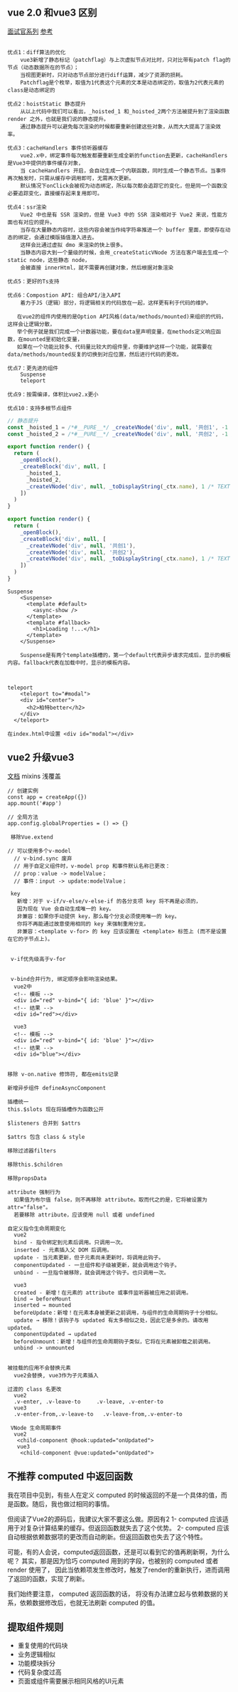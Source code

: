 ## vue 2.0 和vue3 区别

[面试官系列](https://vue3js.cn/interview/vue/vnode.html)
[参考](https://juejin.cn/post/7008412269432274957)

```

优点1：diff算法的优化
    vue3新增了静态标记（patchflag）与上次虚拟节点对比时，只对比带有patch flag的节点（动态数据所在的节点）；
    当视图更新时，只对动态节点部分进行diff运算，减少了资源的损耗。
    Patchflag是个枚举，取值为1代表这个元素的文本是动态绑定的，取值为2代表元素的class是动态绑定的

优点2：hoistStatic 静态提升
    从以上代码中我们可以看出，_hoisted_1 和_hoisted_2两个方法被提升到了渲染函数 render 之外，也就是我们说的静态提升。
    通过静态提升可以避免每次渲染的时候都要重新创建这些对象，从而大大提高了渲染效率。

优点3：cacheHandlers 事件侦听器缓存
    vue2.x中，绑定事件每次触发都要重新生成全新的function去更新，cacheHandlers 是Vue3中提供的事件缓存对象，
    当 cacheHandlers 开启，会自动生成一个内联函数，同时生成一个静态节点。当事件再次触发时，只需从缓存中调用即可，无需再次更新。
    默认情况下onClick会被视为动态绑定，所以每次都会追踪它的变化，但是同一个函数没必要追踪变化，直接缓存起来复用即可。

优点4：ssr渲染
    Vue2 中也是有 SSR 渲染的，但是 Vue3 中的 SSR 渲染相对于 Vue2 来说，性能方面也有对应的提升。
    当存在大量静态内容时，这些内容会被当作纯字符串推进一个 buffer 里面，即使存在动态的绑定，会通过模版插值潜入进去。
    这样会比通过虚拟 dmo 来渲染的快上很多。
    当静态内容大到一个量级的时候，会用_createStaticVNode 方法在客户端去生成一个 static node，这些静态 node，
    会被直接 innerHtml，就不需要再创建对象，然后根据对象渲染

优点5：更好的Ts支持

优点6：Compostion API: 组合API/注入API
    着力于JS（逻辑）部分，将逻辑相关的代码放在一起，这样更有利于代码的维护。

   在vue2的组件内使用的是Option API风格(data/methods/mounted)来组织的代码，这样会让逻辑分散，
   举个例子就是我们完成一个计数器功能，要在data里声明变量，在methods定义响应函数，在mounted里初始化变量，
   如果在一个功能比较多、代码量比较大的组件里，你要维护这样一个功能，就需要在data/methods/mounted反复的切换到对应位置，然后进行代码的更改。

优点7：更先进的组件
    Suspense
    teleport

优点9：按需编译，体积比vue2.x更小

优点10：支持多根节点组件

```

```javascript
// 静态提升
const _hoisted_1 = /*#__PURE__*/ _createVNode('div', null, '共创1', -1 /* HOISTED */)
const _hoisted_2 = /*#__PURE__*/ _createVNode('div', null, '共创2', -1 /* HOISTED */)

export function render() {
  return (
    _openBlock(),
    _createBlock('div', null, [
      _hoisted_1,
      _hoisted_2,
      _createVNode('div', null, _toDisplayString(_ctx.name), 1 /* TEXT */)
    ])
  )
}

export function render() {
  return (
    _openBlock(),
    _createBlock('div', null, [
      _createVNode('div', null, '共创1'),
      _createVNode('div', null, '共创2'),
      _createVNode('div', null, _toDisplayString(_ctx.name), 1 /* TEXT */)
    ])
  )
}
```

```
Suspense
    <Suspense>
      <template #default>
        <async-show />
      </template>
      <template #fallback>
        <h1>Loading !...</h1>
      </template>
    </Suspense>

    Suspense是有两个template插槽的，第一个default代表异步请求完成后，显示的模板内容。fallback代表在加载中时，显示的模板内容。



teleport
    <teleport to="#modal">
    <div id="center">
      <h2>柏特better</h2>
    </div>
  </teleport>

在index.html中设置 <div id="modal"></div>

```

## vue2 升级vue3

[文档](https://v3-migration.vuejs.org/zh/breaking-changes/v-on-native-modifier-removed.html)
mixins 浅覆盖

```
// 创建实例
const app = createApp({})
app.mount('#app')

// 全局方法
app.config.globalProperties = () => {}

 移除Vue.extend

// 可以使用多个v-model
  // v-bind.sync 废弃
  // 用于自定义组件时，v-model prop 和事件默认名称已更改：
  // prop：value -> modelValue；
  // 事件：input -> update:modelValue；

 key
   新增：对于 v-if/v-else/v-else-if 的各分支项 key 将不再是必须的，
   因为现在 Vue 会自动生成唯一的 key。
   非兼容：如果你手动提供 key，那么每个分支必须使用唯一的 key。
   你将不再能通过故意使用相同的 key 来强制重用分支。
   非兼容：<template v-for> 的 key 应该设置在 <template> 标签上 (而不是设置在它的子节点上)。


 v-if优先级高于v-for


 v-bind合并行为, 绑定顺序会影响渲染结果。
  vue2中
  <!-- 模板 -->
  <div id="red" v-bind="{ id: 'blue' }"></div>
  <!-- 结果 -->
  <div id="red"></div>

  vue3
  <!-- 模板 -->
  <div id="red" v-bind="{ id: 'blue' }"></div>
  <!-- 结果 -->
  <div id="blue"></div>


移除 v-on.native 修饰符, 都在emits记录

新增异步组件 defineAsyncComponent

插槽统一
this.$slots 现在将插槽作为函数公开

$listeners 合并到 $attrs

$attrs 包含 class & style

移除过滤器filters

移除this.$children

移除propsData

attribute 强制行为
  如果值为布尔值 false，则不再移除 attribute。取而代之的是，它将被设置为 attr="false"。
  若要移除 attribute，应该使用 null 或者 undefined

自定义指令生命周期变化
  vue2
  bind - 指令绑定到元素后调用。只调用一次。
  inserted - 元素插入父 DOM 后调用。
  update - 当元素更新，但子元素尚未更新时，将调用此钩子。
  componentUpdated - 一旦组件和子级被更新，就会调用这个钩子。
  unbind - 一旦指令被移除，就会调用这个钩子。也只调用一次。

  vue3
  created - 新增！在元素的 attribute 或事件监听器被应用之前调用。
  bind → beforeMount
  inserted → mounted
  beforeUpdate：新增！在元素本身被更新之前调用，与组件的生命周期钩子十分相似。
  update → 移除！该钩子与 updated 有太多相似之处，因此它是多余的。请改用 updated。
  componentUpdated → updated
  beforeUnmount：新增！与组件的生命周期钩子类似，它将在元素被卸载之前调用。
  unbind -> unmounted


被挂载的应用不会替换元素
  vue2会替换, vue3作为子元素插入

过渡的 class 名更改
  vue2
  .v-enter, .v-leave-to     .v-leave, .v-enter-to
  vue3
  .v-enter-from,.v-leave-to   .v-leave-from,.v-enter-to

 VNode 生命周期事件
  vue2
   <child-component @hook:updated="onUpdated">
   vue3
    <child-component @vue:updated="onUpdated">
```

## 不推荐 computed 中返回函数

我在项目中见到，有些人在定义 computed 的时候返回的不是一个具体的值，而是函数。随后，我也做过相同的事情。

但阅读了Vue2的源码后，我建议大家不要这么做。原因有2
1- computed 应该适用于对复杂计算结果的缓存。但返回函数就失去了这个优势。
2- computed 应该自动根据依赖数据项的更改而自动刷新。但返回函数也失去了这个特性。

可能，有的人会说，computed返回函数，还是可以看到它的值再刷新啊，为什么呢？
其实，那是因为恰巧 computed 用到的字段，也被别的 computed 或者 render 使用了， 因此当依赖项发生修改时，触发了render的重新执行，进而调用了返回的函数，实现了刷新。

我们始终要注意， computed 返回函数的话， 将没有办法建立起与依赖数据的关系，依赖数据修改后，也就无法刷新 computed 的值。

## 提取组件规则

- 重复使用的代码块
- 业务逻辑相似
- 功能模块拆分
- 代码复杂度过高
- 页面或组件需要展示相同风格的UI元素
